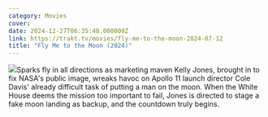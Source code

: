 ```yaml
---
category: Movies
cover: 
date: 2024-12-27T06:35:48.000000Z
link: https://trakt.tv/movies/fly-me-to-the-moon-2024-07-12
title: "Fly Me to the Moon (2024)"
---
```


![](https://walter-r2.trakt.tv/images/movies/000/769/001/fanarts/thumb/04dbccce28.jpg)Sparks fly in all directions as marketing maven Kelly Jones, brought in to fix NASA's public image, wreaks havoc on Apollo 11 launch director Cole Davis' already difficult task of putting a man on the moon. When the White House deems the mission too important to fail, Jones is directed to stage a fake moon landing as backup, and the countdown truly begins.
